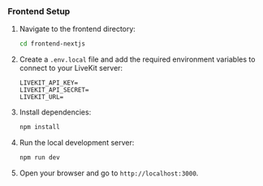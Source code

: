 ### Frontend Setup

1. Navigate to the frontend directory:

   ```bash
   cd frontend-nextjs
   ```

2. Create a `.env.local` file and add the required environment variables to connect to your LiveKit server:

   ```plaintext
   LIVEKIT_API_KEY=
   LIVEKIT_API_SECRET=
   LIVEKIT_URL=
   ```

3. Install dependencies:

   ```bash
   npm install
   ```

4. Run the local development server:

   ```bash
   npm run dev
   ```

5. Open your browser and go to `http://localhost:3000`.
